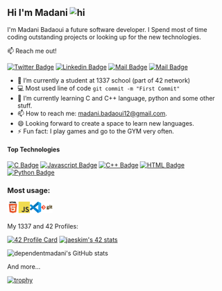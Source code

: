 ## Hi I'm Madani <img src="https://user-images.githubusercontent.com/1303154/88677602-1635ba80-d120-11ea-84d8-d263ba5fc3c0.gif" width="28px" alt="hi">

I'm Madani Badaoui a future software developer. I Spend most of time coding outstanding projects or looking up for the new technologies.

:mailbox: Reach me out!

[![Twitter Badge](https://img.shields.io/badge/-@badaouimadani-1ca0f1?style=flat&labelColor=1ca0f1&logo=twitter&logoColor=white&link=https://twitter.com/BadaouiMadani)](https://twitter.com/BadaouiMadani) [![Linkedin Badge](https://img.shields.io/badge/-Madani-0e76a8?style=flat&labelColor=0e76a8&logo=linkedin&logoColor=white)](https://www.linkedin.com/in/madani-badaoui/) [![Mail Badge](https://img.shields.io/badge/-@badaouimadani-e84393?style=flat&labelColor=e84393&logo=instagram&logoColor=white)](https://instagram.com/badaouimadani) [![Mail Badge](https://img.shields.io/badge/-madani.badaoui12-c0392b?style=flat&labelColor=c0392b&logo=gmail&logoColor=white)](mailto:madani.badaoui12@gmail.com)

<!-- TODO: Add last video link -->

- 🔭 I’m currently a student at 1337 school (part of 42 network)
- :computer: Most used line of code `git commit -m "First Commit"`
- 🤔 I’m currently learning C and C++ language, python and some other stuff.
- 📫 How to reach me: madani.badaoui12@gmail.com.
- 😄 Looking forward to create a space to learn new languages.
- ⚡ Fun fact: I play games and go to the GYM very often.

#### Top Technologies

<!-- TODO: Make technologies links takes you to repositories -->

[![C Badge](https://img.shields.io/badge/-C-61DBFB?style=for-the-badge&labelColor=black&logo=C&logoColor=61DBFB)](#) [![Javascript Badge](https://img.shields.io/badge/-Javascript-F0DB4F?style=for-the-badge&labelColor=black&logo=javascript&logoColor=F0DB4F)](#) [![C++ Badge](https://img.shields.io/badge/-C++-007acc?style=for-the-badge&labelColor=black&logo=C++&logoColor=007acc)](#) [![HTML Badge](https://img.shields.io/badge/-HTML-3C873A?style=for-the-badge&labelColor=black&logo=HTML&logoColor=3C873A)](#) [![Python Badge](https://img.shields.io/badge/-Python-e535ab?style=for-the-badge&labelColor=black&logo=Python&logoColor=e535ab)](#)

### Most usage:

<img align="left" alt="HTML5" width="26px" src="https://raw.githubusercontent.com/github/explore/80688e429a7d4ef2fca1e82350fe8e3517d3494d/topics/html/html.png" />

<img align="left" alt="JavaScript" width="26px" src="https://raw.githubusercontent.com/github/explore/80688e429a7d4ef2fca1e82350fe8e3517d3494d/topics/javascript/javascript.png" />

<img align="left" alt="Visual Studio Code" width="26px" src="https://raw.githubusercontent.com/github/explore/80688e429a7d4ef2fca1e82350fe8e3517d3494d/topics/visual-studio-code/visual-studio-code.png" />

<img align="left" alt="Git" width="26px" src="https://raw.githubusercontent.com/github/explore/80688e429a7d4ef2fca1e82350fe8e3517d3494d/topics/git/git.png" />

<br />
<br />

My 1337 and 42 Profiles:

[![42 Profile Card](https://1337-readme.vercel.app/api/profile?cursus=42cursus&dark=true&email=hide&login=mbadaoui)](https://github.com/mohouyizme/1337-readme)
[![jaeskim's 42 stats](https://badge42.herokuapp.com/api/stats/mbadaoui)](https://github.com/JaeSeoKim/badge42)

<!---
dependentmadani/dependentmadani is a ✨ special ✨ repository because its `README.md` (this file) appears on your GitHub profile.
You can click the Preview link to take a look at your changes.
--->

![dependentmadani's GitHub stats](https://github-readme-stats.vercel.app/api?username=dependentmadani&show_icons=true&theme=tokyonight)

And more...


[![trophy](https://github-profile-trophy.vercel.app/?username=dependentmadani&theme=onedark)](https://github.com/ryo-ma/github-profile-trophy)
